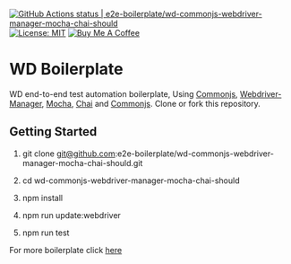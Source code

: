 [![GitHub Actions status | e2e-boilerplate/wd-commonjs-webdriver-manager-mocha-chai-should](https://github.com/e2e-boilerplate/wd-commonjs-webdriver-manager-mocha-chai-should/workflows/wd-commonjs-webdriver-manager-mocha-chai-should/badge.svg)](https://github.com/e2e-boilerplate/wd-commonjs-webdriver-manager-mocha-chai-should/actions?workflow=wd-commonjs-webdriver-manager-mocha-chai-should) [![License: MIT](https://img.shields.io/badge/License-MIT-yellow.svg)](https://opensource.org/licenses/MIT) [![Buy Me A Coffee](https://img.shields.io/badge/buy-me%20coffee-orange)](https://www.buymeacoffee.com/xgirma)
    
# WD Boilerplate
    
WD end-to-end test automation boilerplate, Using [Commonjs](https://requirejs.org/docs/commonjs.html), [Webdriver-Manager](https://github.com/angular/webdriver-manager#readme), [Mocha](https://mochajs.org), [Chai](https://www.chaijs.com) and [Commonjs](https://www.chaijs.com/api/bdd/). Clone or fork this repository.
    
## Getting Started
    
1. git clone git@github.com:e2e-boilerplate/wd-commonjs-webdriver-manager-mocha-chai-should.git
    
2. cd wd-commonjs-webdriver-manager-mocha-chai-should
    
3. npm install
    
4. npm run update:webdriver
    
5. npm run test
        
    
For more boilerplate click [here](https://github.com/e2e-boilerplate/utils/blob/master/docs/implemented.md)